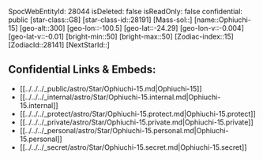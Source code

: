 ﻿---
location: [-24.29,100.5,300]
type: Star
tags:
- astro/Star

---
SpocWebEntityId: 28044
isDeleted: false
isReadOnly: false
confidential: public
[star-class::G8]
[star-class-id::28191]
[Mass-sol::]
[name::Ophiuchi-15]
[geo-alt::300]
[geo-lon::-100.5]
[geo-lat::-24.29]
[geo-lon-v::-0.004]
[geo-lat-v::-0.01]
[bright-min::50]
[bright-max::50]
[Zodiac-index::15]
[ZodiacId::28141]
[NextStarId::]



## Confidential Links & Embeds: 
- [[../../../_public/astro/Star/Ophiuchi-15.md|Ophiuchi-15]] 
- [[../../../_internal/astro/Star/Ophiuchi-15.internal.md|Ophiuchi-15.internal]] 
- [[../../../_protect/astro/Star/Ophiuchi-15.protect.md|Ophiuchi-15.protect]] 
- [[../../../_private/astro/Star/Ophiuchi-15.private.md|Ophiuchi-15.private]] 
- [[../../../_personal/astro/Star/Ophiuchi-15.personal.md|Ophiuchi-15.personal]] 
- [[../../../_secret/astro/Star/Ophiuchi-15.secret.md|Ophiuchi-15.secret]] 
